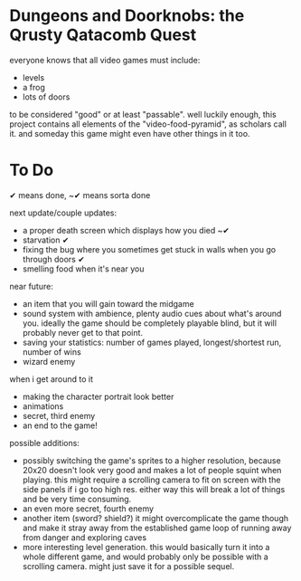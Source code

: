 # Dungeons and Doorknobs: the Qrusty Qatacomb Quest
everyone knows that all video games must include:
* levels
* a frog
* lots of doors

to be considered "good" or at least "passable". well luckily enough, this project contains all elements of the "video-food-pyramid", as scholars call it. and someday this game might even have other things in it too.

# To Do
✔ means done, ~✔ means sorta done

next update/couple updates:
* a proper death screen which displays how you died ~✔
* starvation ✔
* fixing the bug where you sometimes get stuck in walls when you go through doors ✔
* smelling food when it's near you

near future:
* an item that you will gain toward the midgame
* sound system with ambience, plenty audio cues about what's around you. ideally the game should be completely playable blind, but it will probably never get to that point.
* saving your statistics: number of games played, longest/shortest run, number of wins
* wizard enemy

when i get around to it
* making the character portrait look better
* animations
* secret, third enemy
* an end to the game!

possible additions:
* possibly switching the game's sprites to a higher resolution, because 20x20 doesn't look very good and makes a lot of people squint when playing. this might require a scrolling camera to fit on screen with the side panels if i go too high res. either way this will break a lot of things and be very time consuming.
* an even more secret, fourth enemy
* another item (sword? shield?) it might overcomplicate the game though and make it stray away from the established game loop of running away from danger and exploring caves
* more interesting level generation. this would basically turn it into a whole different game, and would probably only be possible with a scrolling camera. might just save it for a possible sequel.
